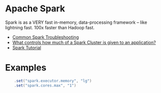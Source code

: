 # Apache Spark
Spark is as a VERY fast in-memory, data-processing framework – like lightning fast. 100x faster than Hadoop fast.

* [Common Spark Troubleshooting](http://www.datastax.com/dev/blog/common-spark-troubleshooting)
* [What controls how much of a Spark Cluster is given to an application?](https://stackoverflow.com/questions/27944948/what-controls-how-much-of-a-spark-cluster-is-given-to-an-application)
* [Spark Tutorial](http://lintool.github.io/SparkTutorial/)

# Examples

```scala
    .set("spark.executor.memory", "lg")
    .set("spark.cores.max", "1")
```
